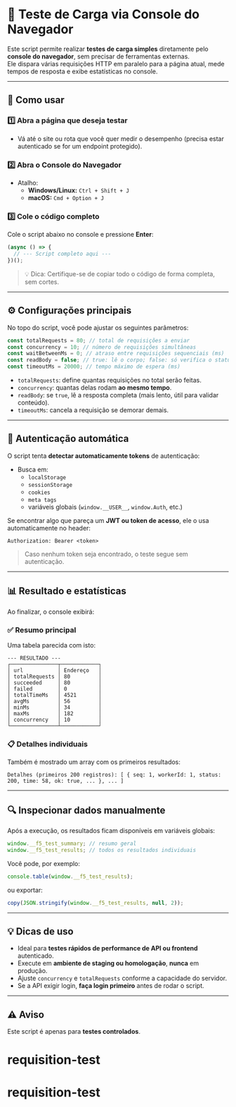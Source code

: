 # 🧪 Teste de Carga via Console do Navegador

Este script permite realizar **testes de carga simples** diretamente pelo **console do navegador**, sem precisar de ferramentas externas.  
Ele dispara várias requisições HTTP em paralelo para a página atual, mede tempos de resposta e exibe estatísticas no console.

---

## 🚀 Como usar

### 1️⃣ Abra a página que deseja testar

- Vá até o site ou rota que você quer medir o desempenho (precisa estar autenticado se for um endpoint protegido).

### 2️⃣ Abra o Console do Navegador

- Atalho:
  - **Windows/Linux:** `Ctrl + Shift + J`
  - **macOS:** `Cmd + Option + J`

### 3️⃣ Cole o código completo

Cole o script abaixo no console e pressione **Enter**:

```js
(async () => {
  // --- Script completo aqui ---
})();
```

> 💡 Dica: Certifique-se de copiar todo o código de forma completa, sem cortes.

---

## ⚙️ Configurações principais

No topo do script, você pode ajustar os seguintes parâmetros:

```js
const totalRequests = 80; // total de requisições a enviar
const concurrency = 10; // número de requisições simultâneas
const waitBetweenMs = 0; // atraso entre requisições sequenciais (ms)
const readBody = false; // true: lê o corpo; false: só verifica o status
const timeoutMs = 20000; // tempo máximo de espera (ms)
```

- `totalRequests`: define quantas requisições no total serão feitas.
- `concurrency`: quantas delas rodam **ao mesmo tempo**.
- `readBody`: se `true`, lê a resposta completa (mais lento, útil para validar conteúdo).
- `timeoutMs`: cancela a requisição se demorar demais.

---

## 🔑 Autenticação automática

O script tenta **detectar automaticamente tokens** de autenticação:

- Busca em:
  - `localStorage`
  - `sessionStorage`
  - `cookies`
  - `meta tags`
  - variáveis globais (`window.__USER__`, `window.Auth`, etc.)

Se encontrar algo que pareça um **JWT ou token de acesso**, ele o usa automaticamente no header:

```
Authorization: Bearer <token>
```

> Caso nenhum token seja encontrado, o teste segue sem autenticação.

---

## 📊 Resultado e estatísticas

Ao finalizar, o console exibirá:

### ✅ Resumo principal

Uma tabela parecida com isto:

```
--- RESULTADO ---
┌───────────────┬────────────┐
│ url           │ Endereço   │
│ totalRequests │ 80         │
│ succeeded     │ 80         │
│ failed        │ 0          │
│ totalTimeMs   │ 4521       │
│ avgMs         │ 56         │
│ minMs         │ 34         │
│ maxMs         │ 182        │
│ concurrency   │ 10         │
└───────────────┴────────────┘
```

### 📋 Detalhes individuais

Também é mostrado um array com os primeiros resultados:

```
Detalhes (primeiros 200 registros): [ { seq: 1, workerId: 1, status: 200, time: 58, ok: true, ... }, ... ]
```

---

## 🔍 Inspecionar dados manualmente

Após a execução, os resultados ficam disponíveis em variáveis globais:

```js
window.__f5_test_summary; // resumo geral
window.__f5_test_results; // todos os resultados individuais
```

Você pode, por exemplo:

```js
console.table(window.__f5_test_results);
```

ou exportar:

```js
copy(JSON.stringify(window.__f5_test_results, null, 2));
```

---

## 💡 Dicas de uso

- Ideal para **testes rápidos de performance de API ou frontend** autenticado.
- Execute em **ambiente de staging ou homologação**, **nunca** em produção.
- Ajuste `concurrency` e `totalRequests` conforme a capacidade do servidor.
- Se a API exigir login, **faça login primeiro** antes de rodar o script.

---

## ⚠️ Aviso

Este script é apenas para **testes controlados**.
# requisition-test
# requisition-test
